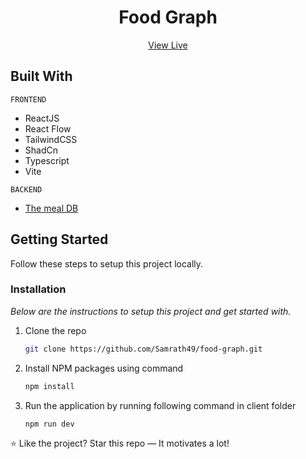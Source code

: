 <div align="center">
<h1>Food Graph</h1/>
 <a href="https://food-graph.netlify.app/">View Live</a>
</div>

## Built With

`FRONTEND`
- ReactJS
- React Flow
- TailwindCSS
- ShadCn
- Typescript
- Vite

`BACKEND`
- <a href="https://www.themealdb.com/api.php">The meal DB</a>


<!-- GETTING STARTED -->
## Getting Started

Follow these steps to setup this project locally.

### Installation

_Below are the instructions to setup this project and get started with._

1. Clone the repo
   ```sh
   git clone https://github.com/Samrath49/food-graph.git
   ```
2. Install NPM packages using command
   ```sh
   npm install
   ```
3. Run the application by running following command in client folder
   ```sh
   npm run dev
   ```

:star: Like the project? Star this repo — It motivates a lot!
